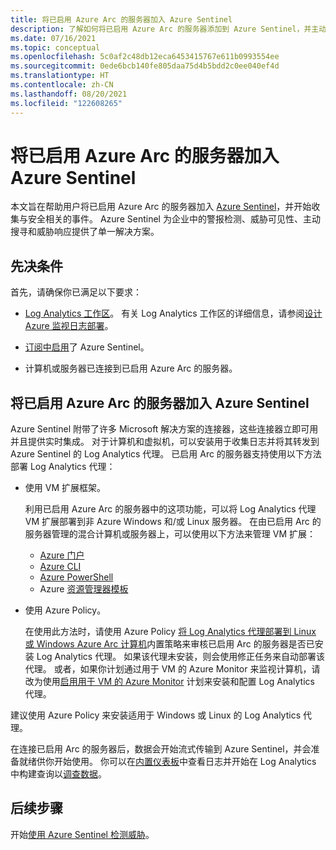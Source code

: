 ```yaml
---
title: 将已启用 Azure Arc 的服务器加入 Azure Sentinel
description: 了解如何将已启用 Azure Arc 的服务器添加到 Azure Sentinel，并主动监视其安全状态。
ms.date: 07/16/2021
ms.topic: conceptual
ms.openlocfilehash: 5c0af2c48db12eca6453415767e611b0993554ee
ms.sourcegitcommit: 0ede6bcb140fe805daa75d4b5bdd2c0ee040ef4d
ms.translationtype: HT
ms.contentlocale: zh-CN
ms.lasthandoff: 08/20/2021
ms.locfileid: "122608265"
---
```

# <a name="onboard-azure-arc-enabled-servers-to-azure-sentinel"></a>将已启用 Azure Arc 的服务器加入 Azure Sentinel

本文旨在帮助用户将已启用 Azure Arc 的服务器加入 [Azure Sentinel](../../sentinel/overview.md)，并开始收集与安全相关的事件。 Azure Sentinel 为企业中的警报检测、威胁可见性、主动搜寻和威胁响应提供了单一解决方案。

## <a name="prerequisites"></a>先决条件

首先，请确保你已满足以下要求：

- [Log Analytics 工作区](../../azure-monitor/logs/data-platform-logs.md)。 有关 Log Analytics 工作区的详细信息，请参阅[设计 Azure 监视日志部署](../../azure-monitor/logs/design-logs-deployment.md)。

- [订阅中启用](../../sentinel/quickstart-onboard.md)了 Azure Sentinel。

- 计算机或服务器已连接到已启用 Azure Arc 的服务器。

## <a name="onboard-azure-arc-enabled-servers-to-azure-sentinel"></a>将已启用 Azure Arc 的服务器加入 Azure Sentinel

Azure Sentinel 附带了许多 Microsoft 解决方案的连接器，这些连接器立即可用并且提供实时集成。 对于计算机和虚拟机，可以安装用于收集日志并将其转发到 Azure Sentinel 的 Log Analytics 代理。 已启用 Arc 的服务器支持使用以下方法部署 Log Analytics 代理：

- 使用 VM 扩展框架。

    利用已启用 Azure Arc 的服务器中的这项功能，可以将 Log Analytics 代理 VM 扩展部署到非 Azure Windows 和/或 Linux 服务器。 在由已启用 Arc 的服务器管理的混合计算机或服务器上，可以使用以下方法来管理 VM 扩展：

    - [Azure 门户](manage-vm-extensions-portal.md)
    - [Azure CLI](manage-vm-extensions-cli.md)
    - [Azure PowerShell](manage-vm-extensions-powershell.md)
    - Azure [资源管理器模板](manage-vm-extensions-template.md)

- 使用 Azure Policy。

    在使用此方法时，请使用 Azure Policy [将 Log Analytics 代理部署到 Linux 或 Windows Azure Arc 计算机](../../governance/policy/samples/built-in-policies.md#monitoring)内置策略来审核已启用 Arc 的服务器是否已安装 Log Analytics 代理。 如果该代理未安装，则会使用修正任务来自动部署该代理。 或者，如果你计划通过用于 VM 的 Azure Monitor 来监视计算机，请改为使用[启用用于 VM 的 Azure Monitor](../../governance/policy/samples/built-in-initiatives.md#monitoring) 计划来安装和配置 Log Analytics 代理。

建议使用 Azure Policy 来安装适用于 Windows 或 Linux 的 Log Analytics 代理。

在连接已启用 Arc 的服务器后，数据会开始流式传输到 Azure Sentinel，并会准备就绪供你开始使用。 你可以在[内置仪表板](/azure/sentinel/get-visibility)中查看日志并开始在 Log Analytics 中构建查询以[调查数据](/azure/sentinel/investigate-cases)。

## <a name="next-steps"></a>后续步骤

开始[使用 Azure Sentinel 检测威胁](/azure/sentinel/detect-threats-built-in)。

